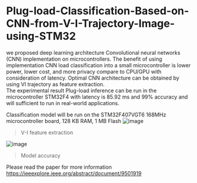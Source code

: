 # Plug-load-Classification-Based-on-CNN-from-V-I-Trajectory-Image-using-STM32
we proposed deep learning architecture Convolutional neural networks (CNN) implementation on microcontrollers. 
The benefit of using implementation CNN load classification into a small microcontroller is lower power, lower cost, and more privacy compare to CPU/GPU with consideration of latency. 
Optimal CNN architecture can be obtained by using VI trajectory as feature extraction.  
The experimental result Plug-load inference can be run in the microcontroller STM32F4 with latency is 85.92 ms 
and 99% accuracy and will sufficient to run in real-world applications. 

Classification model will be run on the STM32F407VGT6 168MHz microcontroller board, 128 KB RAM, 1 MB Flash
![image](https://github.com/hasbiestheim/Plug-load-Classification-Based-on-CNN-from-V-I-Trajectory-Image-using-STM32/assets/891862/bb5e445d-a288-4e58-b305-fe7b72a61505)
> V-I feature extraction

![image](https://github.com/hasbiestheim/Plug-load-Classification-Based-on-CNN-from-V-I-Trajectory-Image-using-STM32/assets/891862/c9c04545-809f-4946-8f65-614cfd9ae08c)
>Model accuracy

Please read the paper for more information 
https://ieeexplore.ieee.org/abstract/document/9501919

